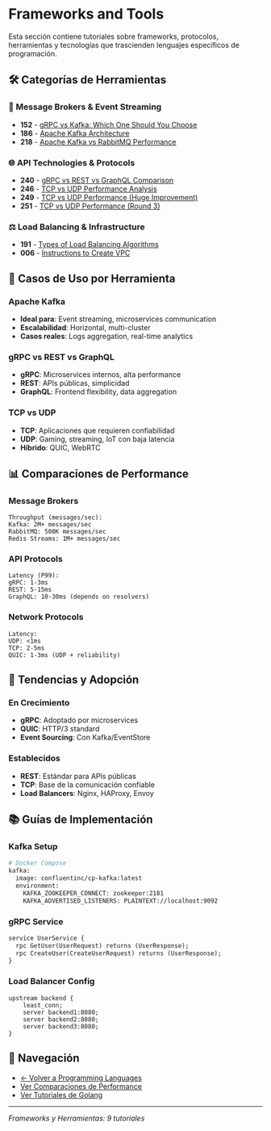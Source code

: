# Frameworks and Tools

Esta sección contiene tutoriales sobre frameworks, protocolos, herramientas y tecnologías que trascienden lenguajes específicos de programación.

## 🛠️ Categorías de Herramientas

### 📡 Message Brokers & Event Streaming
- **152** - [gRPC vs Kafka: Which One Should You Choose](./152-grpc-vs-kafka-which-one-should-you-choose/)
- **186** - [Apache Kafka Architecture](./186-apache-kafka-architecture/)
- **218** - [Apache Kafka vs RabbitMQ Performance](./218-apache-kafka-vs-rabbitmq-performance-latency-throughput-saturation/)

### 🌐 API Technologies & Protocols
- **240** - [gRPC vs REST vs GraphQL Comparison](./240-grpc-vs-rest-vs-graphql-comparison-performance/)
- **246** - [TCP vs UDP Performance Analysis](./246-tcp-vs-udp-performance-latency-throughput/)
- **249** - [TCP vs UDP Performance (Huge Improvement)](./249-tcp-vs-udp-performance-huge-improvement/)
- **251** - [TCP vs UDP Performance (Round 3)](./251-tcp-vs-udp-performance-round-3/)

### ⚖️ Load Balancing & Infrastructure
- **191** - [Types of Load Balancing Algorithms](./191-types-of-load-balancing-algorithms/)
- **006** - [Instructions to Create VPC](./006-instructions-to-create-vpc/)

## 🎯 Casos de Uso por Herramienta

### Apache Kafka
- **Ideal para**: Event streaming, microservices communication
- **Escalabilidad**: Horizontal, multi-cluster
- **Casos reales**: Logs aggregation, real-time analytics

### gRPC vs REST vs GraphQL
- **gRPC**: Microservices internos, alta performance
- **REST**: APIs públicas, simplicidad
- **GraphQL**: Frontend flexibility, data aggregation

### TCP vs UDP
- **TCP**: Aplicaciones que requieren confiabilidad
- **UDP**: Gaming, streaming, IoT con baja latencia
- **Híbrido**: QUIC, WebRTC

## 📊 Comparaciones de Performance

### Message Brokers
```
Throughput (messages/sec):
Kafka: 2M+ messages/sec
RabbitMQ: 500K messages/sec
Redis Streams: 1M+ messages/sec
```

### API Protocols
```
Latency (P99):
gRPC: 1-3ms
REST: 5-15ms
GraphQL: 10-30ms (depends on resolvers)
```

### Network Protocols
```
Latency:
UDP: <1ms
TCP: 2-5ms
QUIC: 1-3ms (UDP + reliability)
```

## 🚀 Tendencias y Adopción

### En Crecimiento
- **gRPC**: Adoptado por microservices
- **QUIC**: HTTP/3 standard
- **Event Sourcing**: Con Kafka/EventStore

### Establecidos
- **REST**: Estándar para APIs públicas
- **TCP**: Base de la comunicación confiable
- **Load Balancers**: Nginx, HAProxy, Envoy

## 📚 Guías de Implementación

### Kafka Setup
```bash
# Docker Compose
kafka:
  image: confluentinc/cp-kafka:latest
  environment:
    KAFKA_ZOOKEEPER_CONNECT: zookeeper:2181
    KAFKA_ADVERTISED_LISTENERS: PLAINTEXT://localhost:9092
```

### gRPC Service
```protobuf
service UserService {
  rpc GetUser(UserRequest) returns (UserResponse);
  rpc CreateUser(CreateUserRequest) returns (UserResponse);
}
```

### Load Balancer Config
```nginx
upstream backend {
    least_conn;
    server backend1:8080;
    server backend2:8080;
    server backend3:8080;
}
```

## 🔗 Navegación

- [← Volver a Programming Languages](../)
- [Ver Comparaciones de Performance](../comparisons/)
- [Ver Tutoriales de Golang](../golang/)

---
*Frameworks y Herramientas: 9 tutoriales*

